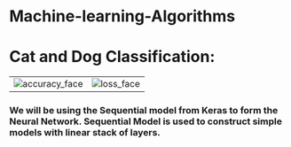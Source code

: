 # Machine-learning-Algorithms


<h1>Cat and Dog Classification:</h1>

|   |  |
| ------------- | ------------- |
| ![accuracy_face](https://user-images.githubusercontent.com/22933921/55146802-41467d80-516b-11e9-9f7b-b3e57659662c.png)  | ![loss_face](https://user-images.githubusercontent.com/22933921/55146902-6cc96800-516b-11e9-915d-a036981e564a.png) |

<h3>We will be using the Sequential model from Keras to form the Neural Network. Sequential Model is used to construct simple models with linear stack of layers.</h3>
